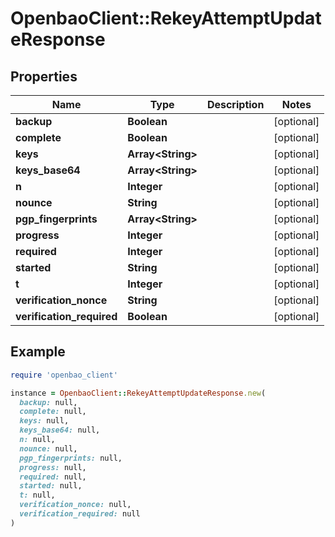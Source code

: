 # OpenbaoClient::RekeyAttemptUpdateResponse

## Properties

| Name | Type | Description | Notes |
| ---- | ---- | ----------- | ----- |
| **backup** | **Boolean** |  | [optional] |
| **complete** | **Boolean** |  | [optional] |
| **keys** | **Array&lt;String&gt;** |  | [optional] |
| **keys_base64** | **Array&lt;String&gt;** |  | [optional] |
| **n** | **Integer** |  | [optional] |
| **nounce** | **String** |  | [optional] |
| **pgp_fingerprints** | **Array&lt;String&gt;** |  | [optional] |
| **progress** | **Integer** |  | [optional] |
| **required** | **Integer** |  | [optional] |
| **started** | **String** |  | [optional] |
| **t** | **Integer** |  | [optional] |
| **verification_nonce** | **String** |  | [optional] |
| **verification_required** | **Boolean** |  | [optional] |

## Example

```ruby
require 'openbao_client'

instance = OpenbaoClient::RekeyAttemptUpdateResponse.new(
  backup: null,
  complete: null,
  keys: null,
  keys_base64: null,
  n: null,
  nounce: null,
  pgp_fingerprints: null,
  progress: null,
  required: null,
  started: null,
  t: null,
  verification_nonce: null,
  verification_required: null
)
```

